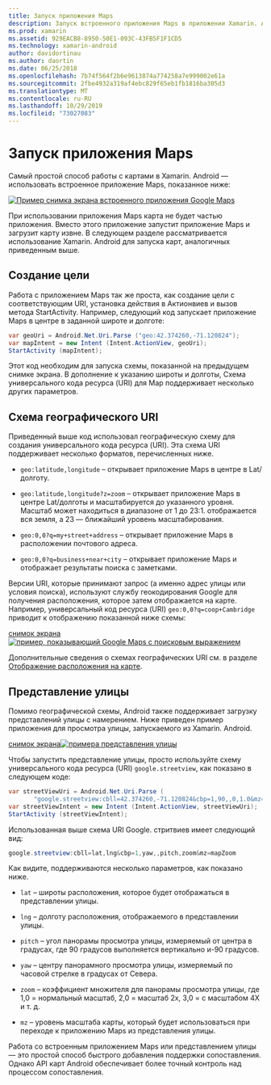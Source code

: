 ```yaml
---
title: Запуск приложения Maps
description: Запуск встроенного приложения Maps в приложении Xamarin. Android.
ms.prod: xamarin
ms.assetid: 929EACB8-8950-50E1-093C-43FB5F1F1CD5
ms.technology: xamarin-android
author: davidortinau
ms.author: daortin
ms.date: 06/25/2018
ms.openlocfilehash: 7b74f564f2b6e9613874a774258a7e999002e61a
ms.sourcegitcommit: 2fbe4932a319af4ebc829f65eb1fb1816ba305d3
ms.translationtype: MT
ms.contentlocale: ru-RU
ms.lasthandoff: 10/29/2019
ms.locfileid: "73027083"
---
```

# <a name="launching-the-maps-application"></a>Запуск приложения Maps

Самый простой способ работы с картами в Xamarin. Android — использовать встроенное приложение Maps, показанное ниже:

[![Пример снимка экрана встроенного приложения Google Maps](maps-application-images/01-mapsapplication.png)](maps-application-images/01-mapsapplication.png#lightbox)

При использовании приложения Maps карта не будет частью приложения. Вместо этого приложение запустит приложение Maps и загрузит карту извне. В следующем разделе рассматривается использование Xamarin. Android для запуска карт, аналогичных приведенным выше.

## <a name="creating-the-intent"></a>Создание цели

Работа с приложением Maps так же проста, как создание цели с соответствующим URI, установка действия в Актионвиев и вызов метода StartActivity. Например, следующий код запускает приложение Maps в центре в заданной широте и долготе:

```csharp
var geoUri = Android.Net.Uri.Parse ("geo:42.374260,-71.120824");
var mapIntent = new Intent (Intent.ActionView, geoUri);
StartActivity (mapIntent);
```

Этот код необходим для запуска схемы, показанной на предыдущем снимке экрана. В дополнение к указанию широты и долготы, Схема универсального кода ресурса (URI) для Map поддерживает несколько других параметров.

## <a name="geo-uri-scheme"></a>Схема географического URI

Приведенный выше код использовал географическую схему для создания универсального кода ресурса (URI). Эта схема URI поддерживает несколько форматов, перечисленных ниже.

- `geo:latitude,longitude` &ndash; открывает приложение Maps в центре в Lat/долготу. 

- `geo:latitude,longitude?z=zoom` &ndash; открывает приложение Maps в центре Lat/долготы и масштабируется до указанного уровня. Масштаб может находиться в диапазоне от 1 до 23:1. отображается вся земля, а 23 — ближайший уровень масштабирования.

- `geo:0,0?q=my+street+address` &ndash; открывает приложение Maps в расположении почтового адреса. 

- `geo:0,0?q=business+near+city` &ndash; открывает приложение Maps и отображает результаты поиска с заметками. 

Версии URI, которые принимают запрос (а именно адрес улицы или условия поиска), используют службу геокодирования Google для получения расположения, которое затем отображается на карте. Например, универсальный код ресурса (URI) `geo:0,0?q=coop+Cambridge` приводит к отображению показанной ниже схемы:

[снимок экрана![пример, показывающий Google Maps с поисковым выражением](maps-application-images/02-mapsearch.png)](maps-application-images/02-mapsearch.png#lightbox)

Дополнительные сведения о схемах географических URI см. в разделе [Отображение расположения на карте](https://developer.android.com/guide/components/intents-common.html#Maps).

## <a name="street-view"></a>Представление улицы

Помимо географической схемы, Android также поддерживает загрузку представлений улицы с намерением. Ниже приведен пример приложения для просмотра улицы, запускаемого из Xamarin. Android.

[снимок экрана![примера представления улицы](maps-application-images/03-streetview.png)](maps-application-images/03-streetview.png#lightbox)

Чтобы запустить представление улицы, просто используйте схему универсального кода ресурса (URI) `google.streetview`, как показано в следующем коде:

```csharp
var streetViewUri = Android.Net.Uri.Parse (
       "google.streetview:cbll=42.374260,-71.120824&cbp=1,90,,0,1.0&mz=20");  
var streetViewIntent = new Intent (Intent.ActionView, streetViewUri);  
StartActivity (streetViewIntent);
```

Использованная выше схема URI Google. стритвиев имеет следующий вид:

```csharp
google.streetview:cbll=lat,lng&cbp=1,yaw,,pitch,zoom&mz=mapZoom
```

Как видите, поддерживаются несколько параметров, как показано ниже.

- `lat` &ndash; широты расположения, которое будет отображаться в представлении улицы.

- `lng` &ndash; долготу расположения, отображаемого в представлении улицы.

- `pitch` &ndash; угол панорамы просмотра улицы, измеряемый от центра в градусах, где 90 градусов выполняется вертикально и-90 градусов.

- `yaw` &ndash; центру панорамного просмотра улицы, измеряемый по часовой стрелке в градусах от Севера.

- `zoom` &ndash; коэффициент множителя для панорамы просмотра улицы, где 1,0 = нормальный масштаб, 2,0 = масштаб 2x, 3,0 = с масштабом 4X и т. д.

- `mz` &ndash; уровень масштаба карты, который будет использоваться при переходе к приложению Maps из представления улицы.

Работа со встроенным приложением Maps или представлением улицы — это простой способ быстрого добавления поддержки сопоставления. Однако API карт Android обеспечивает более точный контроль над процессом сопоставления.
